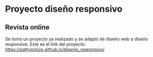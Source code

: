 # Proyecto diseño responsivo 
## Revista online
Se tomó un proyecto ya realizado y se adaptó de diseño web a diseño responsive.
Este es el link del proyecto: https://pattyprince.github.io/disenio_responsivo/
